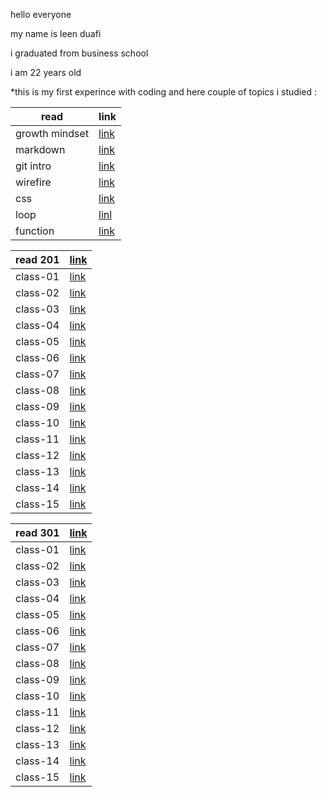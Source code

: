 
hello everyone

my name is leen duafi

i graduated from business school 

i am 22 years old 

*this is my first experince with coding and here couple of topics i studied :

| read        | link        |
| ----------- | ----------- |
| growth mindset    | [link](102/read1.md)    |
| markdown  |[link](102/reading.md)     |
|      git intro     |      [link](102/read2.md)     |
|wirefire|[link](102/read3a.md)|
|css|[link](102/read3b.md)|
|loop|[linl](102/read5.md)|
|function|[link](102/read6.md)|





| read  201   | [link](201/class201.md)   |
| ----------- | --------------------- |
| class-01    | [link](201/class01.md)    |
| class-02    | [link](201/class02.md)    |
| class-03    | [link](201/class03.md)    |
| class-04    | [link](201/class04.md)    |
| class-05    | [link](201/class05.md)    |
| class-06    | [link](201/class06.md)    |
| class-07    | [link](201/class07.md)    |
|  class-08   | [link](201/class08.md)    |
|  class-09   | [link](201/class09.md)    |
|  class-10   | [link](201/class10.md)    |
|  class-11   | [link](201/class11.md)    |
| class-12    | [link](201/class12.md)    |
|  class-13   | [link](201/class13.md)    |
|  class-14   | [link](201/class14a.md)    |
|  class-15   | [link](201/class14b.md)    |








| read  301   | [link](301/class301.md)   |
| ----------- | --------------------- |
| class-01    | [link](301/class001.md)      |
| class-02    | [link](301/class002.md)   |
| class-03    | [link](301/class003.md) |
| class-04    | [link](301/class004.md)   |
| class-05    | [link](301/class005.md)  |
| class-06    | [link](301/class006.md) |
| class-07    | [link](301/class007.md)  |
|  class-08   | [link](301/class008.md)  |
|  class-09   | [link](301/class009.md)  |
|  class-10   | [link](301/class010.md) |
|  class-11   | [link](301/class011.md)  |
| class-12    | [link](301/class012.md)  |
|  class-13   | [link](301/class013.md)  |
|  class-14   | [link](301/class014.md)   |
|  class-15   | [link](301/class015.md)   |